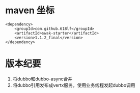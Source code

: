 # maven 坐标
````
<dependency> 
	<groupId>com.github.618lf</groupId>
	<artifactId>swak-starter</artifactId>
	<version>1.1.2_final</version>
</dependency>
````
# 版本纪要
1. 将dubbo和dubbo-async合并      
2. 将dubbo引用发布成vertx服务，使用业务线程发起dubbo调用      

